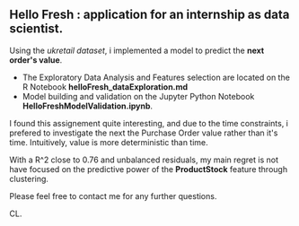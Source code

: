 ## Hello Fresh : application for an internship as data scientist.


Using the *ukretail dataset*, i implemented a model to predict the **next order's value**.

- The Exploratory Data Analysis and Features selection are located on the R Notebook **helloFresh_dataExploration.md**
- Model building and validation on the Jupyter Python Notebook **HelloFreshModelValidation.ipynb**.


I found this assignement quite interesting, and due to the time constraints, i prefered to investigate the next the Purchase Order value rather than it's time. Intuitively, value is more deterministic than time.

With a R^2 close to 0.76 and unbalanced residuals, my main regret is not have focused on the predictive power of the **ProductStock** feature through clustering.


Please feel free to contact me for any further questions.

 
 CL.

